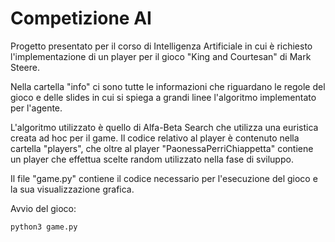 # Competizione AI

Progetto presentato per il corso di Intelligenza Artificiale in cui è richiesto l'implementazione di un player per il gioco "King and Courtesan" di Mark Steere.

Nella cartella "info" ci sono tutte le informazioni che riguardano le regole del gioco e delle slides in cui si spiega a grandi linee l'algoritmo implementato per l'agente.

L'algoritmo utilizzato è quello di Alfa-Beta Search che utilizza una euristica creata ad hoc per il game.
Il codice relativo al player è contenuto nella cartella "players", che oltre al player "PaonessaPerriChiappetta" contiene un player che effettua scelte random utilizzato nella fase di sviluppo.

Il file "game.py" contiene il codice necessario per l'esecuzione del gioco e la sua visualizzazione grafica.

Avvio del gioco:
```
python3 game.py
```
